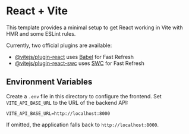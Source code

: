 # React + Vite

This template provides a minimal setup to get React working in Vite with HMR and some ESLint rules.

Currently, two official plugins are available:

- [@vitejs/plugin-react](https://github.com/vitejs/vite-plugin-react/blob/main/packages/plugin-react/README.md) uses [Babel](https://babeljs.io/) for Fast Refresh
 - [@vitejs/plugin-react-swc](https://github.com/vitejs/vite-plugin-react-swc) uses [SWC](https://swc.rs/) for Fast Refresh

## Environment Variables

Create a `.env` file in this directory to configure the frontend. Set
`VITE_API_BASE_URL` to the URL of the backend API:

```
VITE_API_BASE_URL=http://localhost:8000
```

If omitted, the application falls back to `http://localhost:8000`.
